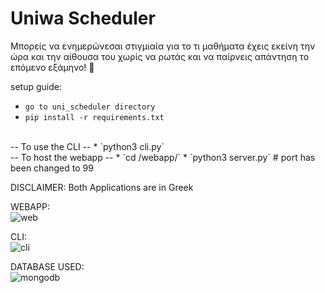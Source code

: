 # Uniwa Scheduler 
Μπορείς να ενημερώνεσαι στιγμιαία για το τι μαθήματα έχεις εκείνη την ώρα και την αίθουσα του χωρίς να ρωτάς και να παίρνεις απάντηση το επόμενο εξάμηνο! 🙂

setup guide:
* `go to uni_scheduler directory`
* `pip install -r requirements.txt`
<br />
-- To use the CLI --
* `python3 cli.py`
<br />
-- To host the webapp --
* `cd /webapp/`
* `python3 server.py` # port has been changed to 99


DISCLAIMER: Both Applications are in Greek

WEBAPP: <br />
![web](https://user-images.githubusercontent.com/30930688/164054158-c6cf78a6-412d-446f-a969-667c0d6cb52b.png) <br />


CLI: <br />
![cli](https://user-images.githubusercontent.com/30930688/164053519-81df953a-e42b-4932-934a-cce4b5d9073c.png) <br />


DATABASE USED: <br />
![mongodb](https://webimages.mongodb.com/_com_assets/cms/kuzt9r42or1fxvlq2-Meta_Generic.png) <br />
